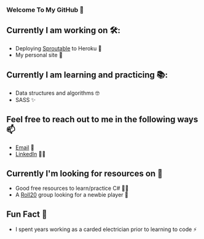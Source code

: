 ### Welcome To My GitHub 👋

## Currently I am working on 🛠️:
* Deploying [Sproutable](https://github.com/FluxOfPingIntegers/sproutable-frontend) to Heroku 🌱
* My personal site 📄

## Currently I am learning and practicing 📚:
* Data structures and algorithms 🤓
* SASS ✨

## Feel free to reach out to me in the following ways 📫
* [Email](mailto:Ryan.M.Schleck@gmail.com) 📧
* [LinkedIn](https://www.linkedin.com/in/ryan-schleck/) 🧑‍💼

## Currently I'm looking for resources on 👯
* Good free resources to learn/practice C# 🧑‍🏫
* A [Roll20](https://roll20.net/) group looking for a newbie player 🎲

## Fun Fact 🔖
* I spent years working as a carded electrician prior to learning to code ⚡
